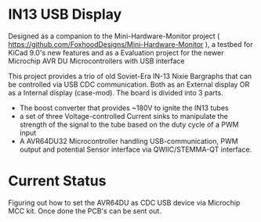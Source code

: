 # IN13 USB Display
Designed as a companion to the Mini-Hardware-Monitor project ( https://github.com/FoxhoodDesigns/Mini-Hardware-Monitor ), a testbed for KiCad 9.0's new features and as a Evaluation project for the newer Microchip AVR DU Microcontrollers with USB interface

This project provides a trio of old Soviet-Era IN-13 Nixie Bargraphs that can be controlled via USB CDC communication. Both as an External display OR as a Internal display (case-mod).
The board is divided into 3 parts. 
+ The boost converter that provides ~180V to ignite the IN13 tubes
+ a set of three Voltage-controlled Current sinks to manipulate the strength of the signal to the tube based on the duty cycle of a PWM input
+ A AVR64DU32 Microcontroller handling USB-communication, PWM output and potential Sensor interface via QWIIC/STEMMA-QT interface.

# Current Status
Figuring out how to set the AVR64DU as CDC USB device via Microchip MCC kit. Once done the PCB's can be sent out.
